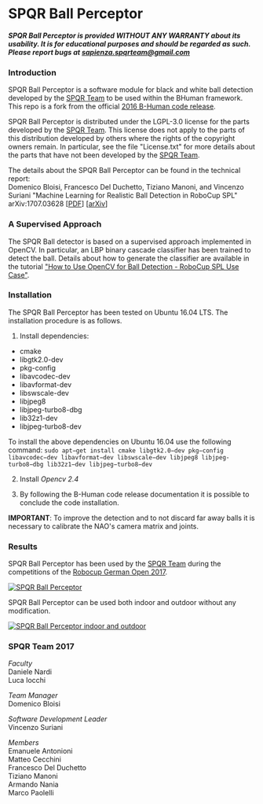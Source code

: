 SPQR Ball Perceptor
=================

***SPQR Ball Perceptor is provided WITHOUT ANY WARRANTY about its usability. It is for educational purposes and should be regarded as such. Please report bugs at sapienza.spqrteam@gmail.com***

### Introduction

SPQR Ball Perceptor is a software module for black and white ball detection developed by the [SPQR Team](http://spqr.diag.uniroma1.it/) to be used within the BHuman framework. This repo is a fork from the official [2016 B-Human code release](https://github.com/bhuman/BHumanCodeRelease).

SPQR Ball Perceptor is distributed under the LGPL-3.0 license for the parts developed by the [SPQR Team](http://spqr.diag.uniroma1.it/). This license does not apply to the parts of this distribution developed by others where the rights of the copyright owners remain. In particular, see the file "License.txt" for more details about the parts that have not been developed by the [SPQR Team](http://spqr.diag.uniroma1.it/).

The details about the SPQR Ball Perceptor can be found in the technical report:<br>
Domenico Bloisi, Francesco Del Duchetto, Tiziano Manoni, and Vincenzo Suriani
"Machine Learning for Realistic Ball Detection in RoboCup SPL"
arXiv:1707.03628 [[PDF](MachineLearningForRealisticBallDetection.pdf)] [[arXiv](https://arxiv.org/abs/1707.03628v1)]


### A Supervised Approach

The SPQR Ball detector is based on a supervised approach implemented in OpenCV. In particular, an LBP binary cascade classifier has been trained to detect the ball.
Details about how to generate the classifier are available in the tutorial ["How to Use OpenCV for Ball Detection -
RoboCup SPL Use Case"](http://profs.scienze.univr.it/~bloisi/tutorial/balldetection.html).

### Installation

The SPQR Ball Perceptor has been tested on Ubuntu 16.04 LTS. The installation procedure is as follows.
1. Install dependencies:
  * cmake
  * libgtk2.0-dev
  * pkg-config
  * libavcodec-dev
  * libavformat-dev
  * libswscale-dev
  * libjpeg8
  * libjpeg-turbo8-dbg
  * lib32z1-dev
  * libjpeg-turbo8-dev

To install the above dependencies on Ubuntu 16.04 use the following command:
`sudo apt−get install cmake libgtk2.0−dev pkg−config libavcodec−dev libavformat−dev libswscale−dev libjpeg8
libjpeg-turbo8−dbg lib32z1−dev libjpeg−turbo8−dev`

2. Install *Opencv 2.4*

3. By following the B-Human code release documentation it is possible to conclude the code installation. 

__IMPORTANT__: To improve the detection and to not discard far away balls it is necessary to calibrate the NAO's camera matrix and joints.


### Results

SPQR Ball Perceptor has been used by the [SPQR Team](http://spqr.diag.uniroma1.it/) during the competitions of the [Robocup German Open 2017](https://www.robocupgermanopen.de/en).

[![SPQR Ball Perceptor](http://img.youtube.com/vi/KFxiFpezvw0/0.jpg)](http://www.youtube.com/watch?v=KFxiFpezvw0 "SPQR Ball Perceptor")

SPQR Ball Perceptor can be used both indoor and outdoor without any modification.

[![SPQR Ball Perceptor indoor and outdoor](http://img.youtube.com/vi/fIgEwHRe6Bk/0.jpg)](http://www.youtube.com/watch?v=fIgEwHRe6Bk "SPQR Ball Perceptor indoor and outdoor")

### SPQR Team 2017

_Faculty_  
Daniele Nardi  
Luca Iocchi  

_Team Manager_  
Domenico Bloisi  

_Software Development Leader_  
Vincenzo Suriani  

_Members_  
Emanuele Antonioni  
Matteo Cecchini  
Francesco Del Duchetto  
Tiziano Manoni  
Armando Nania  
Marco Paolelli  
